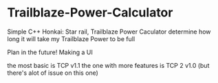 # Trailblaze-Power-Calculator
Simple C++ Honkai: Star rail, Trailblaze Power Caculator determine how long it will take my Trailblaze Power to be full

Plan in the future!
Making a UI

the most basic is TCP v1.1
the one with more features is TCP 2 v1.0 (but there's alot of issue on this one)

